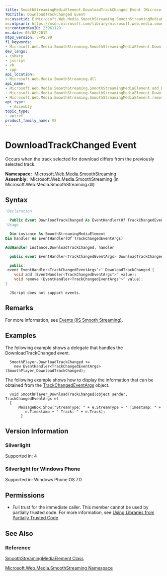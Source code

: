 ```yaml
---
title: SmoothStreamingMediaElement.DownloadTrackChanged Event (Microsoft.Web.Media.SmoothStreaming)
TOCTitle: DownloadTrackChanged Event
ms:assetid: E:Microsoft.Web.Media.SmoothStreaming.SmoothStreamingMediaElement.DownloadTrackChanged
ms:mtpsurl: https://msdn.microsoft.com/library/microsoft.web.media.smoothstreaming.smoothstreamingmediaelement.downloadtrackchanged(v=VS.90)
ms:contentKeyID: 23961129
ms.date: 05/02/2012
mtps_version: v=VS.90
f1_keywords:
- Microsoft.Web.Media.SmoothStreaming.SmoothStreamingMediaElement.DownloadTrackChanged
dev_langs:
- csharp
- jscript
- vb
- cpp
api_location:
- Microsoft.Web.Media.SmoothStreaming.dll
api_name:
- Microsoft.Web.Media.SmoothStreaming.SmoothStreamingMediaElement.add_DownloadTrackChanged
- Microsoft.Web.Media.SmoothStreaming.SmoothStreamingMediaElement.DownloadTrackChanged
- Microsoft.Web.Media.SmoothStreaming.SmoothStreamingMediaElement.remove_DownloadTrackChanged
api_type:
  - Assembly
topic_type:
- apiref
product_family_name: VS
---
```


# DownloadTrackChanged Event

Occurs when the track selected for download differs from the previously selected track.

**Namespace:**  [Microsoft.Web.Media.SmoothStreaming](microsoft-web-media-smoothstreaming-namespace_1.md)  
**Assembly:**  Microsoft.Web.Media.SmoothStreaming (in Microsoft.Web.Media.SmoothStreaming.dll)

## Syntax

```vb
'Declaration

  Public Event DownloadTrackChanged As EventHandler(Of TrackChangedEventArgs)
'Usage

  Dim instance As SmoothStreamingMediaElement
Dim handler As EventHandler(Of TrackChangedEventArgs)

AddHandler instance.DownloadTrackChanged, handler
```

```csharp
  public event EventHandler<TrackChangedEventArgs> DownloadTrackChanged
```

```cpp
  public:
 event EventHandler<TrackChangedEventArgs^>^ DownloadTrackChanged {
    void add (EventHandler<TrackChangedEventArgs^>^ value);
    void remove (EventHandler<TrackChangedEventArgs^>^ value);
}
```

```jscript
  JScript does not support events.
```

## Remarks

For more information, see [Events (IIS Smooth Streaming)](events.md).

## Examples

The following example shows a delegate that handles the DownloadTrackChanged event.

``` 
  SmoothPlayer.DownloadTrackChanged += 
    new EventHandler<TrackChangedEventArgs>(SmoothPlayer_DownloadTrackChanged);
```

The following example shows how to display the information that can be obtained from the [TrackChangedEventArgs](trackchangedeventargs-class-microsoft-web-media-smoothstreaming_1.md) object.

``` 
  void SmoothPlayer_DownloadTrackChanged(object sender, TrackChangedEventArgs e)
  {
      MessageBox.Show("StreamType: " + e.StreamType + " Timestamp: " +
         e.Timestamp + " Track: " + e.Track);
       }
```

## Version Information

### Silverlight

Supported in: 4  

### Silverlight for Windows Phone

Supported in: Windows Phone OS 7.0  

## Permissions

  - Full trust for the immediate caller. This member cannot be used by partially trusted code. For more information, see [Using Libraries from Partially Trusted Code](https://msdn.microsoft.com/library/8skskf63).

## See Also

### Reference

[SmoothStreamingMediaElement Class](smoothstreamingmediaelement-class-microsoft-web-media-smoothstreaming_1.md)

[Microsoft.Web.Media.SmoothStreaming Namespace](microsoft-web-media-smoothstreaming-namespace_1.md)

